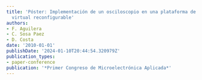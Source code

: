```yaml
---
title: 'Póster: Implementación de un osciloscopio en una plataforma de instrumentación
  virtual reconfigurable'
authors:
- F. Aguilera
- C. Sosa Paez
- D. Costa
date: '2010-01-01'
publishDate: '2024-01-10T20:44:54.320979Z'
publication_types:
- paper-conference
publication: '*Primer Congreso de Microelectrónica Aplicada*'
---
```

